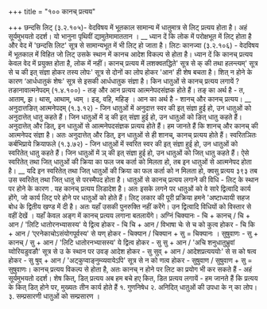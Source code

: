 +++
title = "१०० कानच् प्रत्यय"

+++
छन्दसि लिट् (३.२.१०५)- वेदविषय में भूतकाल सामान्य में धातुमात्र से लिट् प्रत्यय होता है। अहं सूर्यमुभयतो ददर्श। यो भानुना पृथिवीं द्यामुतेमामाततान ।
__ ध्यान दें कि लोक में परोक्षभूत में लिट् होता है और वेद में 'छन्दसि लिट' सूत्र से सामान्यभूत में भी लिट् हो जाता है।
लिटः कानज्वा (३.२.१०६) - वेदविषय में भूतकाल में विहित जो लिट् उसके स्थान में कानच आदेश विकल्प से होता है।
ध्यान दें कि कानच् प्रत्यय केवल वेद में प्रयुक्त होता है, लोक में नहीं।
कानच् प्रत्यय में लशक्वतद्धिते' सूत्र से क् की तथा हलन्त्यम्' सूत्र से च की इत् संज्ञा होकर तस्य लोपः' सूत्र से दोनों का लोप होकर 'आन' ही शेष बचता है। शित् न होने के कारण ‘आर्धधातुकं शेषः' सूत्र से इसकी आर्धधातुक संज्ञा है।
किन धातुओं से कानच् प्रत्यय लगायें ?
तङानावात्मनेपदम् (१.४.१००) - तङ् और आन प्रत्यय आत्मनेपदसंज्ञक होते हैं। तङ् का अर्थ है - त, आताम्, झ। थास्, आथाम्, ध्वम् । इड्, वहि, महिङ् । आन का अर्थ है - शानच् और कानच् प्रत्यय।
__ अनुदात्तङित् आत्मनेपदम् (१.३.१२) - जिन धातुओं में अनुदात्त स्वर की इत् संज्ञा हुई हो, उन धातुओं को अनुदात्तेत् धातु कहते हैं। जिन धातुओं में ड् की इत् संज्ञा हुई हो, उन धातुओं को ङित् धातु कहते हैं।
अनुदात्तेत् और डित्, इन धातुओं से आत्मनेपदसंज्ञक प्रत्यय होते हैं।
हम जानते हैं कि शानच् और कानच् की आत्मनेपद संज्ञा है। अतः अनुदात्तेत् और डित्, इन धातुओं से ही शानच्, कानच् प्रत्यय होते हैं।
स्वरितञितः कर्बभिप्राये क्रियाफले (१.३.७२) -
जिन धातुओं में स्वरित स्वर की इत् संज्ञा हुई हो, उन धातुओं को स्वरितेत् धातु कहते हैं। जिन धातुओं में ञ् की इत् संज्ञा हुई हो, उन धातुओं को जित् धातु कहते हैं। ऐसे स्वरितेत् तथा जित् धातुओं की क्रिया का फल जब कर्ता को मिलता हो, तब इन धातुओं से आत्मनेपद होता है।
__ यदि इन स्वरितेत् तथा जित् धातुओं की क्रिया का फल कर्ता को न मिलता हो,
क्वसु प्रत्यय
३९३
तब उस स्वरितेत् तथा जित् धातु से परस्मैपद होता है।
धातुओं से कानच् प्रत्यय लगाने की विधि - लिट् के स्थान पर होने के कारण . यह कानच् प्रत्यय लिडादेश है। अतः इसके लगने पर धातुओं को वे सारे द्वित्वादि कार्य होंगे, जो कार्य लिट् परे होने पर धातुओं को होते हैं।
लिट् लकार की पूरी प्रक्रिया हमने 'अष्टाध्यायी सहज बोध के द्वितीय खण्ड में दी है। अतः यहाँ उसकी पुनरुक्ति नहीं करेंगे। उन द्वित्वादि विधियों को विस्तार से वहीं देखें । यहाँ केवल अङ्ग में कानच् प्रत्यय लगाना बतलायेंगे।
अग्निं चिक्यानः -
चि + कानच् / चि + आन / 'लिटि धातोरनभ्यासस्य' ये द्वित्व होकर - चि चि + आन / विभाषा चेः से च को कुत्व होकर - चि कि + आन / ‘एरनेकाचोऽसंयोगपूर्वस्य' से यण् होकर - चिक्यान / चिक्यान + सु = चिक्यानः ।
सुषुवाणः -
सु + कानच् / सु + आन / 'लिटि धातोरनभ्यासस्य' ये द्वित्व होकर - सु सु + आन / 'अचि शनुधातुभ्रुवां य्वोरियडुवङौ' सूत्र से उ के स्थान पर उवङ् आदेश होकर - सु सुव् + आन / आदेशप्रत्यययोः' से स को षत्व होकर - सु षुव् + आन / 'अट्कुप्वाङ्नुम्व्यवायेऽपि' सूत्र से न को णत्व होकर - सुषुवाण / सुषुवाण + सु =
सुषुवाणः।
कानच् प्रत्यय विकल्प से होता है, अतः कानच् न होने पर लिट का प्रयोग भी कर सकते हैं - अहं सूर्यमुभयतो ददर्श।
शेष कित्, डित् प्रत्यय
अब हम बचे हए कित, डित प्रत्यय लगायें - हम जानते हैं कि प्रत्यय के कित् डित् होने पर, मुख्यतः तीन कार्य होते हैं
१. गुणनिषेध २. अनिदित् धातुओं की उपधा के न् का लोप। ३. सम्प्रसारणी धातुओं को सम्प्रसारण ।